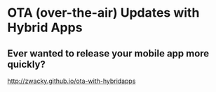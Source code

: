 # OTA (over-the-air) Updates with Hybrid Apps

## Ever wanted to release your mobile app more quickly?

http://zwacky.github.io/ota-with-hybridapps
